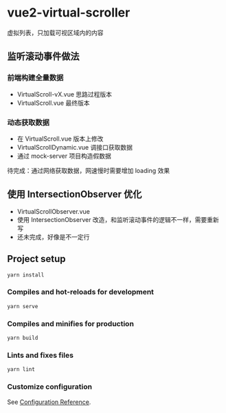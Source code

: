 # vue2-virtual-scroller

虚拟列表，只加载可视区域内的内容

## 监听滚动事件做法

### 前端构建全量数据

- VirtualScroll-vX.vue 思路过程版本
- VirtualScroll.vue 最终版本

### 动态获取数据

- 在 VirtualScroll.vue 版本上修改
- VirtualScrollDynamic.vue 调接口获取数据
- 通过 mock-server 项目构造假数据

待完成：通过网络获取数据，网速慢时需要增加 loading 效果

## 使用 IntersectionObserver 优化

- VirtualScrollObserver.vue
- 使用 IntersectionObserver 改造，和监听滚动事件的逻辑不一样，需要重新写
- 还未完成，好像是不一定行

## Project setup

```
yarn install
```

### Compiles and hot-reloads for development

```
yarn serve
```

### Compiles and minifies for production

```
yarn build
```

### Lints and fixes files

```
yarn lint
```

### Customize configuration

See [Configuration Reference](https://cli.vuejs.org/config/).
